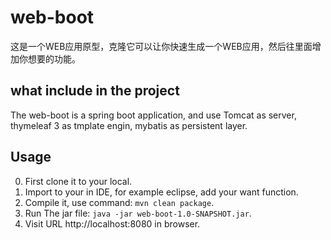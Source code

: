 # web-boot
这是一个WEB应用原型，克隆它可以让你快速生成一个WEB应用，然后往里面增加你想要的功能。
## what include in the project
The web-boot is a spring boot application, and use Tomcat as server, thymeleaf 3 as tmplate engin, mybatis as persistent layer.
## Usage
0. First clone it to your local.
0. Import to your in IDE, for example eclipse, add your want function.
0. Compile it, use command: `mvn clean package`.
0. Run The jar file: `java -jar web-boot-1.0-SNAPSHOT.jar`.
0. Visit URL http://localhost:8080 in browser.
